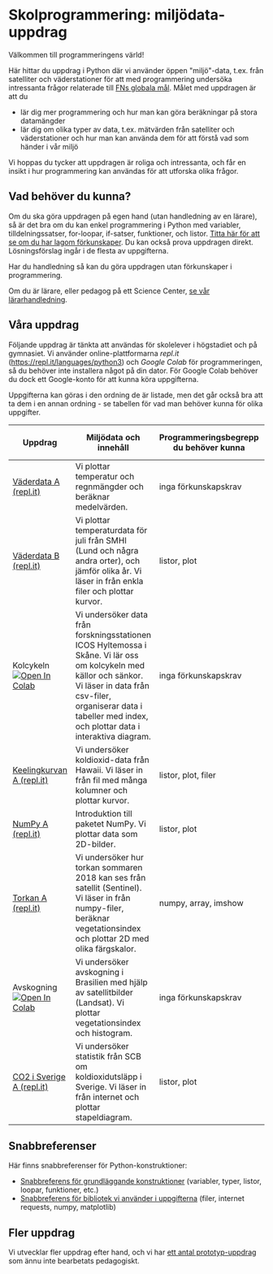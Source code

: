 # Skolprogrammering: miljödata-uppdrag

Välkommen till programmeringens värld!

Här hittar du uppdrag i Python där vi använder öppen "miljö"-data, t.ex. från satelliter och väderstationer för att med programmering undersöka intressanta frågor relaterade till [FNs globala mål](https://www.globalgoals.org). Målet med uppdragen är att du
* lär dig mer programmering och hur man kan göra beräkningar på stora datamängder
* lär dig om olika typer av data, t.ex. mätvärden från satelliter och väderstationer och hur man kan använda dem för att förstå vad som händer i vår miljö

Vi hoppas du tycker att uppdragen är roliga och intressanta, och får en insikt i hur programmering kan användas för att utforska olika frågor.

## Vad behöver du kunna?

Om du ska göra uppdragen på egen hand (utan handledning av en lärare), så är det bra om du kan enkel programmering i Python med variabler, tilldelningssatser, for-loopar, if-satser, funktioner, och listor. [Titta här för att se om du har lagom förkunskaper](prerequisites.md). Du kan också prova uppdragen direkt. Lösningsförslag ingår i de flesta av uppgifterna.

Har du handledning så kan du göra uppdragen utan förkunskaper i programmering.

Om du är lärare, eller pedagog på ett Science Center, [se vår lärarhandledning](handledning.md).

## Våra uppdrag

Följande uppdrag är tänkta att användas för skolelever i högstadiet och på gymnasiet. Vi använder online-plattformarna *repl.it* (https://repl.it/languages/python3) och *Google Colab* för programmeringen, så du behöver inte installera något på din dator. För Google Colab behöver du dock ett Google-konto för att kunna köra uppgifterna.

Uppgifterna kan göras i den ordning de är listade, men det går också bra att ta dem i en annan ordning - se tabellen för vad man behöver kunna för olika uppgifter.

|Uppdrag|Miljödata och innehåll|Programmeringsbegrepp du behöver kunna|Programmeringsbegrepp du lär dig om|Bibliotek som används|
|-------|---------|----------------|-------------|---------------|
|[Väderdata A (repl.it)](weatherdata/Weatherdata_A_replit.md)|Vi plottar temperatur och regnmängder och beräknar medelvärden. |inga förkunskapskrav|listor, plot, loop|matplotlib|
|[Väderdata B (repl.it)](weatherdata/Weatherdata_B_replit.md)|Vi plottar temperaturdata för juli från SMHI (Lund och några andra orter), och jämför olika år. Vi läser in från enkla filer och plottar kurvor.|listor, plot|range, filer, loop, append|matplotlib|
|Kolcykeln[![Open In Colab](https://colab.research.google.com/assets/colab-badge.svg)](https://colab.research.google.com/github/lunduniversity/schoolprog-satellite/blob/master/exercises/kolcykeln/kolcykeln.ipynb)|Vi undersöker data från forskningsstationen ICOS Hyltemossa i Skåne. Vi lär oss om kolcykeln med källor och sänkor. Vi läser in data från csv-filer, organiserar data i tabeller med index, och plottar data i interaktiva diagram.|inga förkunskapskrav|tabeller, index|pandas, numpy, bokeh|
|[Keelingkurvan A (repl.it)](co2/Keeling_A_replit.md)|Vi undersöker koldioxid-data från Hawaii. Vi läser in från fil med många kolumner och plottar kurvor.|listor, plot, filer|split, float|matplotlib|
|[NumPy A (repl.it)](numpy_intro/numpy_A_replit.md)|Introduktion till paketet NumPy. Vi plottar data som 2D-bilder. |listor, plot| numpy, array, imshow|matplotlib, numpy|
|[Torkan A (repl.it)](drought/README.md)|Vi undersöker hur torkan sommaren 2018 kan ses från satellit (Sentinel). Vi läser in från numpy-filer, beräknar vegetationsindex och plottar 2D med olika färgskalor.|numpy, array, imshow|NpzFile, colormap|matplotlib, numpy|
|Avskogning[![Open In Colab](https://colab.research.google.com/assets/colab-badge.svg)](https://colab.research.google.com/github/lunduniversity/schoolprog-satellite/blob/master/exercises/avskogning/avskogning.ipynb)|Vi undersöker avskogning i Brasilien med hjälp av satellitbilder (Landsat). Vi plottar vegetationsindex och histogram.|inga förkunskapskrav|plottning, histogram|pandas, numpy, bokeh|
|[CO2 i Sverige A (repl.it)](co2_emission_sweden/co2_A_replit.md)|Vi undersöker statistik från SCB om koldioxidutsläpp i Sverige. Vi läser in från internet och plottar stapeldiagram. |listor, plot| nyckel-värdetabeller, slice, bar| matplotlib, requests|

<!--|Keelingkurvan B (repl.it)(TBA)|...|listor, plot|nyckel-värdetabeller|matplotlib|-->

## Snabbreferenser
Här finns snabbreferenser för Python-konstruktioner:
* [Snabbreferens för grundläggande konstruktioner](https://lunduniversity.github.io/schoolprog/cheatsheet/python/) (variabler, typer, listor, loopar, funktioner, etc.)
* [Snabbreferens för bibliotek vi använder i uppgifterna](snabbreferens.md) (filer, internet requests, numpy, matplotlib)


## Fler uppdrag

Vi utvecklar fler uppdrag efter hand, och vi har [ett antal prototyp-uppdrag](PROTOTYP.md) som ännu inte bearbetats pedagogiskt.
